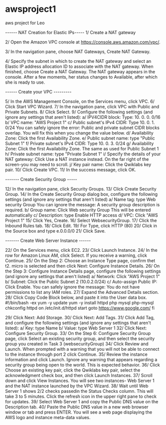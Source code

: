 # awsproject1
aws project for Leo

------ NAT Creation for Elastic IPs-----
1/ Create a NAT gateway

2/ Open the Amazon VPC console at https://console.aws.amazon.com/vpc/.

3/ In the navigation pane, choose NAT Gateways, Create NAT Gateway.

4/ Specify the subnet in which to create the NAT gateway and select an Elastic IP address allocation ID to associate with the NAT gateway. When finished, choose Create a NAT Gateway.
	The NAT gateway appears in the console. After a few moments, her status changes to Available, after which she is ready to use.

------ Create your VPC ---------	

5/ In the AWS Management Console, on the Services menu, click VPC.
6/ Click Start VPC Wizard.
7/ In the navigation pane, click VPC with Public and Private Subnets.
8/ Click Select.
9/ Configure the following settings (and ignore any settings that aren't listed):
	a/ IPV4CIDR block: Type: 10. 0. 0. 0/16
	b/ VPC name: "AWS Project 1"
	c/ Public subnet's IPv4 CIDR: Type 10. 0. 1. 0/24 You can safely ignore the
		error: Public and private subnet CIDR blocks overlap. You will fix this when you
		change the value below.
	d/ Availability Zone: Click the first Availability Zone.
	e/ Public subnet name: type "Public Subnet 1"
	f/ Private subnet's IPv4 CIDR: Type 10. 0. 3. 0/24
	g/ Availability Zone: Click the first Availability Zone. The same as used for Public
		Subnet 1
	h/ Private subnet name: type "Private Subnet 1"
	i/ Specify the details of your NAT gateway: Click Use a NAT instance instead. On
		the far right of the screen-you may need to scroll.
	j/ Key pair name: Click the Qwiklabs key pair.
10/	Click Create VPC.
11/	In the success message, click OK.

------- Create Security Group -----

12/ In the navigation pane, click Security Groups.
13/ Click Create Security Group.
14/ In the Create Security Group dialog box, configure the following settings (and ignore
	any settings that aren't listed)
	a/ Name tag: type Web security Group You can ignore the message: A security
		group description is required.
	b/ Group name: Click Web security Group This will be entered automatically
	c/ Description: type Enable HTTP access
	d/ VPC: Click "AWS Project 1" 
15/ Click Yes, Create.
16/ Select WebsecurityGroup.
17/ Click the Inbound Rules tab.
18/ Click Edit.
19/ For Type, click HTTP (80)
20/ Click in the Source box and type e.0.0.0/0
21/ Click Save.


------- Create Web Server Instance ------

22/ On the Services menu, click EC2.
23/ Click Launch Instance.
24/ In the row for Amazon Linux AM, click Select. If you receive a warning, click
	Continue.
25/ On the Step 2: Choose an Instance Type page, confirm thet t2. micro is selected and
	then click Next: Configure Instance Details.
26/ On the Step 3: Configure Instance Details page, configure the following settings (and
	ignore any settings that aren't listed)
	a/ Network: Click "AWS Project 1"
	b/ Subnet: Click the Public Subnet 2 (10.0.2.0/24)
	c/ Auto-assign Public IP: Click Enable. You can safely ignore the message: You
		do not have permissions to list any IAM roles.
27/ Expand the Advanced Details section.
28/ Click Copy Code Block below, and paste it into the User data box.
		#!/bin/bash -ex
		yum -y update
		yum -y install httpd php mysql php-mysql
		chkconfig httpd on
		/etc/init.d/httpd start
		goto https://www.google.com/
		fi
		
29/ Click Next: Add Storage.
30/ Click Next: Add Tags.
31/ Click Add Tag, and configure the following settings (and ignore any settings that
	aren't listed):
	a/ Key: type Name
	b/ Value: type Web Server 1
32/ Click Next: Configure Security Group.
33/ On the Step 6: Configure Security Group page, click Select an existing security
	group, and then select the security group you created in Task 3 (websecurityGroup)
34/ Click Review and Launch. When prompted with a warning that you will not be able to
	connect to the instance through port 2 click Continue.
35/ Review the instance information and click Launch. Ignore any warning that appears
	regarding a security group being open to the world. This is expected behavior.
36/ Click Choose an existing key pair, click the Qwiklabs key pair, select the
	acknowledgment check box, and then click Launch Instances.
37/ Scroll down and click View Instances. You will see two instances- Web Server 1
	and the NAT instance launched by the VPC Wizard.
38/ Wait until Web Server 1 shows 2/2 checks passedin the Status Checks column. This
	will take 3 to 5 minutes. Click the refresh icon in the upper right pane to check for
	updates.
39/ Select Web Server 1 and copy the Public DNS value on the Description tab.
40/ Paste the Public DNS value in a new web browser window or tab and press ENTER.
	You will see a web page displaying the AWS logo and instance meta-data values.
	
		
